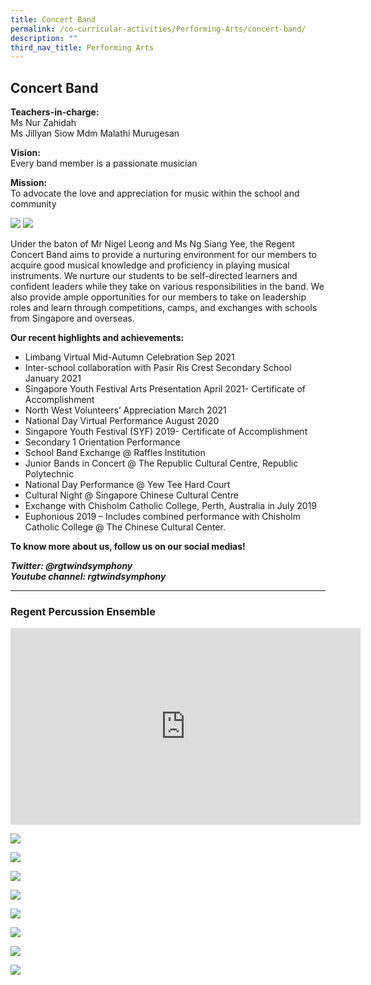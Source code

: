 ```yaml
---
title: Concert Band
permalink: /co-curricular-activities/Performing-Arts/concert-band/
description: ""
third_nav_title: Performing Arts
---
```



## Concert Band

**Teachers-in-charge:**  
Ms Nur Zahidah  
Ms Jillyan Siow
Mdm Malathi Murugesan

**Vision:**  
Every band member is a passionate musician

**Mission:**  
To advocate the love and appreciation for music within the school and community

![](/images/CCA/2022%20Concert%20Band%20Formal.jpg)
![](/images/CCA/2022%20Concert%20Band%20Fun.jpg)

Under the baton of Mr Nigel Leong and Ms Ng Siang Yee, the Regent Concert Band aims to provide a nurturing environment for our members to acquire good musical knowledge and proficiency in playing musical instruments. We nurture our students to be self-directed learners and confident leaders while they take on various responsibilities in the band. We also provide ample opportunities for our members to take on leadership roles and learn through competitions, camps, and exchanges with schools from Singapore and overseas.

**Our recent highlights and achievements:**

*   Limbang Virtual Mid-Autumn Celebration Sep 2021
*   Inter-school collaboration with Pasir Ris Crest Secondary School January 2021
*   Singapore Youth Festival Arts Presentation April 2021- Certificate of Accomplishment
*   North West Volunteers’ Appreciation March 2021
*   National Day Virtual Performance August 2020
*   Singapore Youth Festival (SYF) 2019- Certificate of Accomplishment
*   Secondary 1 Orientation Performance
*   School Band Exchange @ Raffles Institution
*   Junior Bands in Concert @ The Republic Cultural Centre, Republic Polytechnic
*   National Day Performance @ Yew Tee Hard Court
*   Cultural Night @ Singapore Chinese Cultural Centre
*   Exchange with Chisholm Catholic College, Perth, Australia in July 2019
*   Euphonious 2019 – Includes combined performance with Chisholm Catholic College @ The Chinese Cultural Center.

**To know more about us, follow us on our social medias!**

**_Twitter: @rgtwindsymphony_**  
**_Youtube channel: rgtwindsymphony_**

---

### Regent Percussion Ensemble
<iframe width="560" height="315" src="https://www.youtube.com/embed/zj0nesKZooM" title="YouTube video player" frameborder="0" allow="accelerometer; autoplay; clipboard-write; encrypted-media; gyroscope; picture-in-picture" allowfullscreen></iframe>


![](/images/Concert-Band-1-768x1024.jpg)

![](/images/Concert-Band-2-768x1024.jpg)

![](/images/Concert-Band-3.jpg)

![](/images/IMG-20190320-WA0012-1024x576.jpg)

![](/images/IMG-20190709-WA0030-1024x768.jpg)

![](/images/IMG-20190709-WA0031-1024x768.jpg)

![](/images/IMG-20190912-WA0033-1024x576.jpg)

![](/images/IMG-20191105-WA0008-1024x768.jpg)